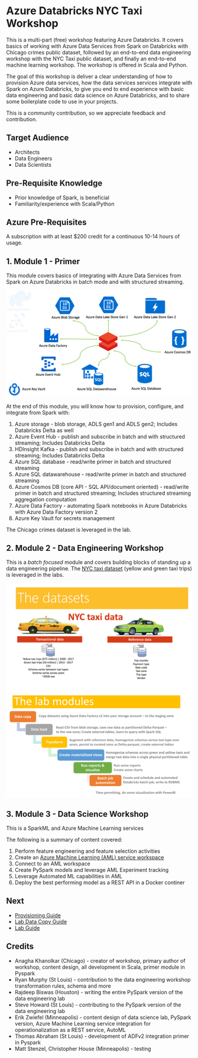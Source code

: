 # Azure Databricks NYC Taxi Workshop

This is a multi-part (free) workshop featuring Azure Databricks. It covers basics of working with Azure Data Services from Spark on Databricks with Chicago crimes public dataset, followed by an end-to-end data engineering workshop with the NYC Taxi public dataset, and finally an end-to-end machine learning workshop.  The workshop is offered in Scala and Python.

The goal of this workshop is deliver a clear understanding of how to provision Azure data services, how the data services services integrate with Spark on Azure Databricks, to give you end to end experience with basic data engineering and basic data science on Azure Databricks, and to share some boilerplate code to use in your projects.  

This is a community contribution, so we appreciate feedback and contribution.

## Target Audience

- Architects
- Data Engineers
- Data Scientists

## Pre-Requisite Knowledge

- Prior knowledge of Spark, is beneficial
- Familiarity/experience with Scala/Python

## Azure Pre-Requisites

A subscription with at least $200 credit for a continuous 10-14 hours of usage.

## 1.  Module 1 - Primer

This module covers basics of integrating with Azure Data Services from Spark on Azure Databricks in batch mode and with structured streaming.

![primer](images/1.png)

At the end of this module, you will know how to provision, configure, and integrate from Spark with:

1. Azure storage - blob storage, ADLS gen1 and ADLS gen2; Includes Databricks Delta as well
1. Azure Event Hub - publish and subscribe in batch and with structured streaming; Includes Databricks Delta
1. HDInsight Kafka - publish and subscribe in batch and with structured streaming; Includes Databricks Delta
1. Azure SQL database - read/write primer in batch and structured streaming
1. Azure SQL datawarehouse - read/write primer in batch and structured streaming
1. Azure Cosmos DB (core API - SQL API/document oriented) - read/write primer in batch and structured streaming; Includes structured streaming aggregation computation
1. Azure Data Factory - automating Spark notebooks in Azure Databricks with Azure Data Factory version 2
1. Azure Key Vault for secrets management

The Chicago crimes dataset is leveraged in the lab.

## 2.  Module 2 - Data Engineering Workshop

This is a *batch focused* module and covers building blocks of standing up a data engineering pipeline.  The [NYC taxi dataset](http://www.nyc.gov/html/tlc/html/about/trip_record_data.shtml) (yellow and green taxi trips) is leveraged in the labs.

![primer](images/2.png)
![primer](images/3.png)

## 3. Module 3 - Data Science Workshop

This is a SparkML and Azure Machine Learning services

The following is a summary of content covered:

1. Perform feature engineering and feature selection activities
1. Create an [Azure Machine Learning (AML) service workspace](https://azure.microsoft.com/en-us/services/machine-learning-service/)
1. Connect to an AML workspace
1. Create PySpark models and leverage AML Experiment tracking
1. Leverage Automated ML capabilities in AML
1. Deploy the best performing model as a REST API in a Docker continer

## Next

- [Provisioning Guide](docs/1-provisioning-guide/ProvisioningGuide.md)
- [Lab Data Copy Guide](docs/3-data-copy-guide/README.md)
- [Lab Guide](docs/2-lab-guide/README.md)

## Credits
- Anagha Khanolkar (Chicago) - creator of workshop, primary author of workshop, content design, all development in Scala, primer module in Pyspark
- Ryan Murphy (St Louis) - contribution to the data engineering workshop transformation rules, schema and more
- Rajdeep Biswas (Houston) - writing the entire PySpark version of the data engineering lab
- Steve Howard (St Louis) - contributing to the PySpark version of the data engineering lab
- Erik Zwiefel (Minneapolis) - content design of data science lab, PySpark version, Azure Machine Learning service integration for operationalization as a REST service, AutoML
- Thomas Abraham (St Louis) - development of ADFv2 integration primer in Pyspark
- Matt Stenzel, Christopher House (Minneapolis) - testing
